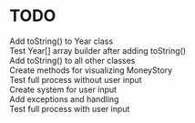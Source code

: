 # TODO
Add toString() to Year class  
Test Year[] array builder after adding toString()  
Add toString() to all other classes  
Create methods for visualizing MoneyStory  
Test full process without user input  
Create system for user input  
Add exceptions and handling  
Test full process with user input  
